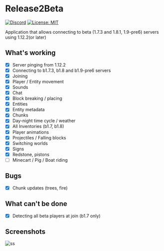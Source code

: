 # Release2Beta
[![Discord](https://img.shields.io/discord/684429844947271767.svg?label=Discord)](https://discord.gg/v6xsRdc)
[![License: MIT](https://img.shields.io/badge/license-MIT-red.svg)](LICENSE)

Application that allows connecting to beta (1.7.3 and 1.8.1, 1.9-pre6) servers using 1.12.2(or later)

## What's working
- [x] Server pinging from 1.12.2
- [x] Connecting to b1.7.3, b1.8 and b1.9-pre6 servers
- [x] Joining
- [x] Player / Entity movement
- [x] Sounds
- [x] Chat
- [x] Block breaking / placing
- [x] Entities
- [x] Entity metadata
- [x] Chunks
- [x] Day-night time cycle / weather
- [x] All Inventories (b1.7, b1.8)
- [x] Player animations
- [x] Projectiles / Falling blocks
- [x] Switching worlds 
- [x] Signs
- [x] Redstone, pistons
- [ ] Minecart / Pig / Boat riding

## Bugs
- [x] Chunk updates (trees, fire)

## What can't be done
- [x] Detecting all beta players at join (b1.7 only)

## Screenshots
![ss](https://i.imgur.com/X3evGtw.png)
